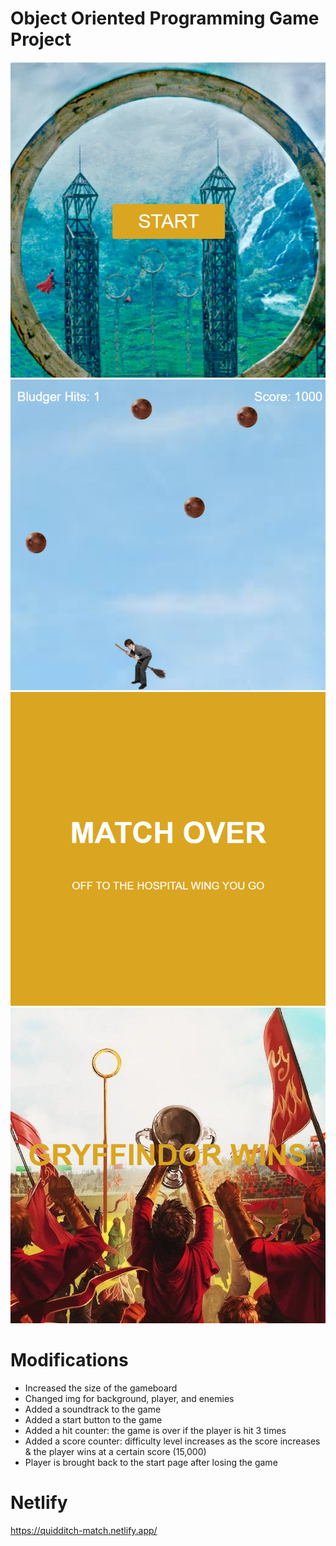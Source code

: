 # Object Oriented Programming Game Project

<p align="center"><img src="./images/gameStart.png"><img src="./images/gamePlay.png"><img src="./images/matchOver.png"><img src="./images/gryffindorWins.png"></p>

# Modifications

- Increased the size of the gameboard
- Changed img for background, player, and enemies
- Added a soundtrack to the game
- Added a start button to the game
- Added a hit counter: the game is over if the player is hit 3 times
- Added a score counter: difficulty level increases as the score increases & the player wins at a certain score (15,000)
- Player is brought back to the start page after losing the game 

# Netlify

https://quidditch-match.netlify.app/